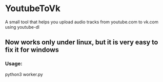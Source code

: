 # YoutubeToVk
A small tool that helps you upload audio tracks from youtube.com to vk.com using youtube-dl

## Now works only under linux, but it is very easy to fix it for windows

### Usage:
python3 worker.py
